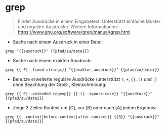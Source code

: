 # grep

> Findet Ausdrücke in einem Eingabetext.
> Unterstützt einfache Muster und reguläre Ausdrücke.
> Weitere Informationen: <https://www.gnu.org/software/grep/manual/grep.html>.

- Suche nach einem Ausdruck in einer Datei:

`grep "{{ausdruck}}" {{pfad/zu/datei}}`

- Suche nach einem exakten Ausdruck:

`grep {{-F|--fixed-strings}} "{{exakter_ausdruck}}" {{pfad/zu/datei}}`

- Benutze erweiterte reguläre Ausdrücke (unterstützt `?`, `+`, `{}`, `()` und `|`) ohne Beachtung der Groß-, Kleinschreibung:

`grep {{-E|--extended-regexp}} {{-i|--ignore-case}} "{{ausdruck}}" {{pfad/zu/datei}}`

- Zeige 3 Zeilen Kontext um [C], vor [B] oder nach [A] jedem Ergebnis:

`grep {{--context|before-context|after-context}} {{3}} "{{ausdruck}}" {{pfad/zu/datei}}`
